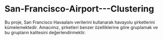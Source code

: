 # San-Francisco-Airport---Clustering
Bu proje, San Francisco Havaalanı verilerini kullanarak havayolu şirketlerini kümelemektedir. Amacımız, şirketleri benzer özelliklerine göre gruplamak ve bu grupların kalitesini değerlendirmektir.

